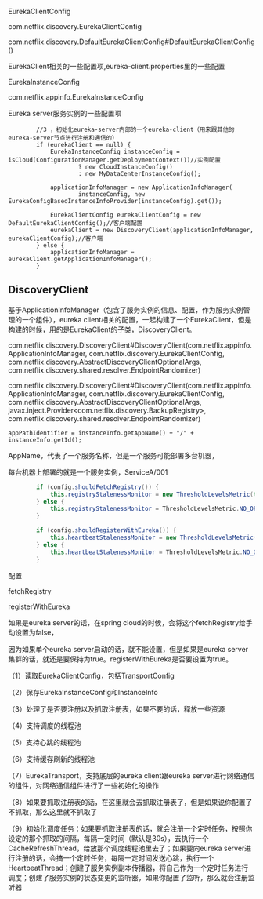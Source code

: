 

EurekaClientConfig

com.netflix.discovery.EurekaClientConfig

com.netflix.discovery.DefaultEurekaClientConfig#DefaultEurekaClientConfig()

EurekaClient相关的一些配置项,eureka-client.properties里的一些配置



EurekaInstanceConfig

com.netflix.appinfo.EurekaInstanceConfig

Eureka server服务实例的一些配置项

 



```
        //3 ，初始化eureka-server内部的一个eureka-client（用来跟其他的eureka-server节点进行注册和通信的）
        if (eurekaClient == null) {
            EurekaInstanceConfig instanceConfig = isCloud(ConfigurationManager.getDeploymentContext())//实例配置
                    ? new CloudInstanceConfig()
                    : new MyDataCenterInstanceConfig();
            
            applicationInfoManager = new ApplicationInfoManager(
                    instanceConfig, new EurekaConfigBasedInstanceInfoProvider(instanceConfig).get());
            
            EurekaClientConfig eurekaClientConfig = new DefaultEurekaClientConfig();//客户端配置
            eurekaClient = new DiscoveryClient(applicationInfoManager, eurekaClientConfig);//客户端
        } else {
            applicationInfoManager = eurekaClient.getApplicationInfoManager();
        }
```



## DiscoveryClient

基于ApplicationInfoManager（包含了服务实例的信息、配置，作为服务实例管理的一个组件），eureka client相关的配置，一起构建了一个EurekaClient，但是构建的时候，用的是EurekaClient的子类，DiscoveryClient。



com.netflix.discovery.DiscoveryClient#DiscoveryClient(com.netflix.appinfo.ApplicationInfoManager, com.netflix.discovery.EurekaClientConfig, com.netflix.discovery.AbstractDiscoveryClientOptionalArgs, com.netflix.discovery.shared.resolver.EndpointRandomizer)

com.netflix.discovery.DiscoveryClient#DiscoveryClient(com.netflix.appinfo.ApplicationInfoManager, com.netflix.discovery.EurekaClientConfig, com.netflix.discovery.AbstractDiscoveryClientOptionalArgs, javax.inject.Provider<com.netflix.discovery.BackupRegistry>, com.netflix.discovery.shared.resolver.EndpointRandomizer)



```
appPathIdentifier = instanceInfo.getAppName() + "/" + instanceInfo.getId();
```

AppName，代表了一个服务名称，但是一个服务可能部署多台机器，

每台机器上部署的就是一个服务实例，ServiceA/001

 

 

```java
        if (config.shouldFetchRegistry()) {
            this.registryStalenessMonitor = new ThresholdLevelsMetric(this, METRIC_REGISTRY_PREFIX + "lastUpdateSec_", new long[]{15L, 30L, 60L, 120L, 240L, 480L});
        } else {
            this.registryStalenessMonitor = ThresholdLevelsMetric.NO_OP_METRIC;
        }

        if (config.shouldRegisterWithEureka()) {
            this.heartbeatStalenessMonitor = new ThresholdLevelsMetric(this, METRIC_REGISTRATION_PREFIX + "lastHeartbeatSec_", new long[]{15L, 30L, 60L, 120L, 240L, 480L});
        } else {
            this.heartbeatStalenessMonitor = ThresholdLevelsMetric.NO_OP_METRIC;
        }

```

配置

fetchRegistry

registerWithEureka

如果是eureka server的话，在spring cloud的时候，会将这个fetchRegistry给手动设置为false，

因为如果单个eureka server启动的话，就不能设置，但是如果是eureka server集群的话，就还是要保持为true。registerWithEureka是否要设置为true。

 



（1）读取EurekaClientConfig，包括TransportConfig

（2）保存EurekaInstanceConfig和InstanceInfo

（3）处理了是否要注册以及抓取注册表，如果不要的话，释放一些资源

（4）支持调度的线程池

（5）支持心跳的线程池

（6）支持缓存刷新的线程池

（7）EurekaTransport，支持底层的eureka client跟eureka server进行网络通信的组件，对网络通信组件进行了一些初始化的操作

（8）如果要抓取注册表的话，在这里就会去抓取注册表了，但是如果说你配置了不抓取，那么这里就不抓取了

（9）初始化调度任务：如果要抓取注册表的话，就会注册一个定时任务，按照你设定的那个抓取的间隔，每隔一定时间（默认是30s），去执行一个CacheRefreshThread，给放那个调度线程池里去了；如果要向eureka server进行注册的话，会搞一个定时任务，每隔一定时间发送心跳，执行一个HeartbeatThread；创建了服务实例副本传播器，将自己作为一个定时任务进行调度；创建了服务实例的状态变更的监听器，如果你配置了监听，那么就会注册监听器

 

